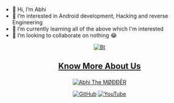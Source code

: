 - 👋 Hi, I’m Abhi
- 👀 I’m interested in Android development, Hacking and reverse Engineering
- 🌱 I’m currently learning all of the above which I'm interested
- 💞️ I’m looking to collaborate on nothing 😂
<p align="center"><a href="https://github.com/AbhiTheModder"><img src="https://telegra.ph/file/66ff7a49e69a034fb2a01.jpg" alt="Bt">

## <p align="center"> Know More About Us

<p align="center"><a href="https://github.com/AbhiTheModder"><img title="Abhi The MØÐÐĒR" src="https://github-readme-stats.vercel.app/api?username=AbhiTheModder&show_icons=true&include_all_commits=true&theme=chartreuse-dark&cache_seconds=3200"></a>
</p>

<p align="center">
<a href="https://github.com/rooted-cyber"><img title="GitHub" src="https://img.shields.io/badge/Abhi-TheModder-brightgreen?style=for-the-badge&logo=github"></a>
<a href="https://www.youtube.com/channel/UCtBILuQgvXHPfvOUdcmMS2Q"><img title="YouTube" src="https://img.shields.io/badge/YouTube-Abhi The MØÐÐĒR-red?style=for-the-badge&logo=Youtube"></a>
</p>

<!---
IncognitoMafia/IncognitoMafia is a ✨ special ✨ repository because its `README.md` (this file) appears on your GitHub profile.
You can click the Preview link to take a look at your changes.
--->
